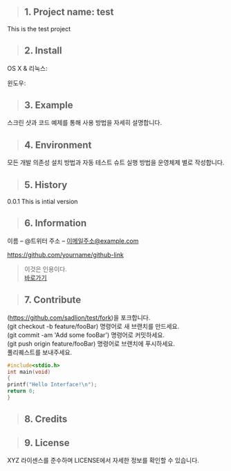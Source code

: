 >## 1. Project name: test  

This is the test project

>## 2. Install

OS X & 리눅스:

윈도우:


>## 3. Example  
스크린 샷과 코드 예제를 통해 사용 방법을 자세히 설명합니다.

>## 4. Environment  
모든 개발 의존성 설치 방법과 자동 테스트 슈트 실행 방법을 운영체제 별로 작성합니다.  

>## 5. History  
0.0.1 This is intial version  

>## 6. Information
이름 – @트위터 주소 – 이메일주소@example.com

https://github.com/yourname/github-link

>이것은 인용이다.  
[바로가기](https://help.github.com/categories/writing-on-github/)

>## 7. Contribute
(https://github.com/sadlion/test/fork)을 포크합니다.  
(git checkout -b feature/fooBar) 명령어로 새 브랜치를 만드세요.  
(git commit -am 'Add some fooBar') 명령어로 커밋하세요.  
(git push origin feature/fooBar) 명령어로 브랜치에 푸시하세요.   
풀리퀘스트를 보내주세요.  
```c
#include<stdio.h>
int main(void)
{
printf("Hello Interface!\n");
return 0;
}
```

>## 8. Credits  

>## 9. License  
XYZ 라이센스를 준수하며 LICENSE에서 자세한 정보를 확인할 수 있습니다.
